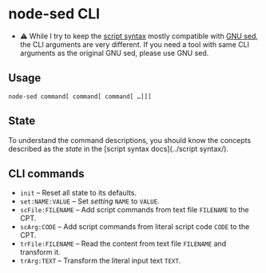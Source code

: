 ﻿
node-sed CLI
============

* __⚠__ While I try to keep the [script syntax](../script_syntax/)
  mostly compatible with [GNU sed](https://www.gnu.org/software/sed/),
  the CLI arguments are very different.
  If you need a tool with same CLI arguments as the original GNU sed,
  please use GNU sed.



Usage
-----

`node-sed command[ command[ command[ …]]]`


State
-----

To understand the command descriptions, you should know the concepts
described as the _state_ in the [script syntax docs](../script syntax/).



CLI commands
------------

* `init` –
  Reset all state to its defaults.
* `set:NAME:VALUE` –
  Set _setting_ `NAME` to `VALUE`.
* `scFile:FILENAME` –
  Add script commands from text file `FILENAME` to the CPT.
* `scArg:CODE` –
  Add script commands from literal script code `CODE` to the CPT.
* `trFile:FILENAME` –
  Read the content from text file `FILENAME` and transform it.
* `trArg:TEXT` –
  Transform the literal input text `TEXT`.




























<!-- scroll -->
